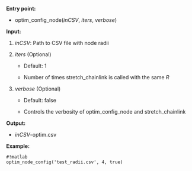 **Entry point:**

* optim\_config\_node(_inCSV_, _iters_, _verbose_)

**Input:**

1. _inCSV_: Path to CSV file with node radii

2. _iters_ (Optional)

    * Default: 1

    * Number of times stretch\_chainlink is called with the same _R_

3. _verbose_ (Optional)

    * Default: false

    * Controls the verbosity of optim\_config\_node and stretch\_chainlink

**Output:**

* _inCSV_-optim.csv

**Example:**
```
#!matlab
optim_node_config('test_radii.csv', 4, true)
```
